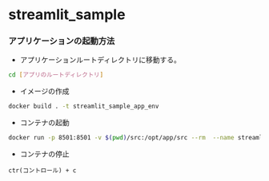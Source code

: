 # streamlit_sample

### アプリケーションの起動方法

- アプリケーションルートディレクトリに移動する。

```bash
cd [アプリのルートディレクトリ]
```

- イメージの作成

```bash
docker build . -t streamlit_sample_app_env
```

- コンテナの起動

```bash
docker run -p 8501:8501 -v $(pwd)/src:/opt/app/src --rm  --name streamlit_sample_app_env -it streamlit_sample_app_env
```

- コンテナの停止

```
ctr(コントロール) + c
```
